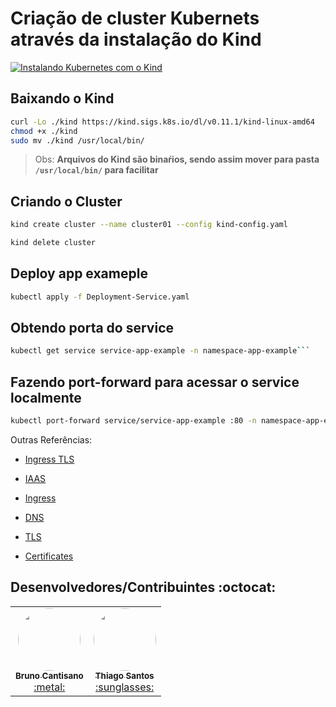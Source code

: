 # Criação de cluster Kubernets através da instalação do Kind

[![Instalando Kubernetes com o Kind](https://res.cloudinary.com/marcomontalbano/image/upload/v1654392933/video_to_markdown/images/youtube--1lx91nhzNe0-c05b58ac6eb4c4700831b2b3070cd403.jpg)](https://www.youtube.com/watch?v=1lx91nhzNe0 "Instalando Kubernetes com o Kind")

## Baixando o Kind

```sh
curl -Lo ./kind https://kind.sigs.k8s.io/dl/v0.11.1/kind-linux-amd64
chmod +x ./kind
sudo mv ./kind /usr/local/bin/
```

>Obs: **Arquivos do Kind são binaŕios, sendo assim mover para pasta `/usr/local/bin/` para facilitar**

## Criando o Cluster

```sh
kind create cluster --name cluster01 --config kind-config.yaml
```

```sh
kind delete cluster
```

## Deploy app exameple

```sh
kubectl apply -f Deployment-Service.yaml
```
## Obtendo porta do service

```sh
kubectl get service service-app-example -n namespace-app-example```
```

## Fazendo port-forward para acessar o service localmente
```sh
kubectl port-forward service/service-app-example :80 -n namespace-app-example
```

<!-- ## Iniciando o Ingress

```sh
kubectl apply -f teste-ingress.yaml
``` -->

Outras Referências:

* [Ingress TLS](https://docs.microsoft.com/en-us/azure/aks/ingress-tls?tabs=azure-cli)

* [IAAS](https://docs.oracle.com/pt-br/iaas/Content/ContEng/Tasks/contengsettingupingresscontroller.htm)

* [Ingress](https://kubernetes.io/docs/concepts/services-networking/ingress/)

* [DNS](https://www.valuehost.com.br/blog/configurar-dns-no-linux/)

* [TLS](https://kubernetes.io/docs/concepts/services-networking/ingress/#tls)

* [Certificates](https://www.ti-enxame.com/pt/ssl/o-kubernetes-nginx-ingress-controller-nao-obtem-certificados-tls/833932524/)

## Desenvolvedores/Contribuintes :octocat:

<table>
    <tr>
        <td align="center"><a href="https://github.io/brunocantisano"><img style="border-radius: 50%;" src="https://avatars2.githubusercontent.com/u/11641388?s=400&u=0ba16a79456c2f250e7579cb388fa18c5c2d7d65&v=4" width="100px;" alt="" /><br /><sub><b>Bruno Cantisano</b></sub></a><br /><a href="https://github.com/brunocantisano" title="Bruno Cantisano">:metal:</a></td>
        <td align="center"><a href="https://github.io/Thiagosnts"><img style="border-radius: 50%;" src="https://avatars.githubusercontent.com/u/39925677?v=4" width="100px;" alt="" /><br /><sub><b>Thiago Santos</b></sub></a><br /><a href="https://github.io/Thiagosnts/" title="Thiago Santos">:sunglasses:</a></td>        
    </tr>
</table>
